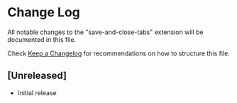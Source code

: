 # Change Log

All notable changes to the "save-and-close-tabs" extension will be documented in this file.

Check [Keep a Changelog](http://keepachangelog.com/) for recommendations on how to structure this file.

## [Unreleased]

- Initial release
